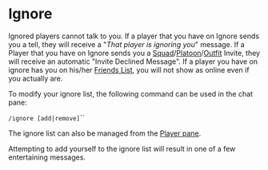 # Ignore

Ignored players cannot talk to you. If a player that you have on Ignore sends
you a tell, they will receive a "_That player is ignoring you_" message. If a
Player that you have on Ignore sends you a
[Squad](Squad.md)/[Platoon](Platoon.md)/[Outfit](Outfit.md) Invite, they will
receive an automatic "Invite Declined Message". If a player you have on ignore
has you on his/her [Friends List](../chat/Friends_List.md), you will not
show as online even if you actually are.

To modify your ignore list, the following command can be used in the chat pane:

`/ignore [add|remove]`<charactername>``

The ignore list can also be managed from the [Player pane](Player_pane.md).

Attempting to add yourself to the ignore list will result in one of a few
entertaining messages.
